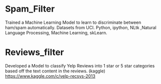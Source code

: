 # Spam_Filter
Trained a Machine Learning Model to learn to discriminate between ham/spam automatically. Datasets from UCI. Python, ipython, NLtk ,Natural Language Processing, Machine Learning, skLearn.

# Reviews_filter
Developed a Model to classify Yelp Reviews into 1 star or 5 star categories based off the text content in the reviews. (kaggle)
https://www.kaggle.com/c/yelp-recsys-2013
